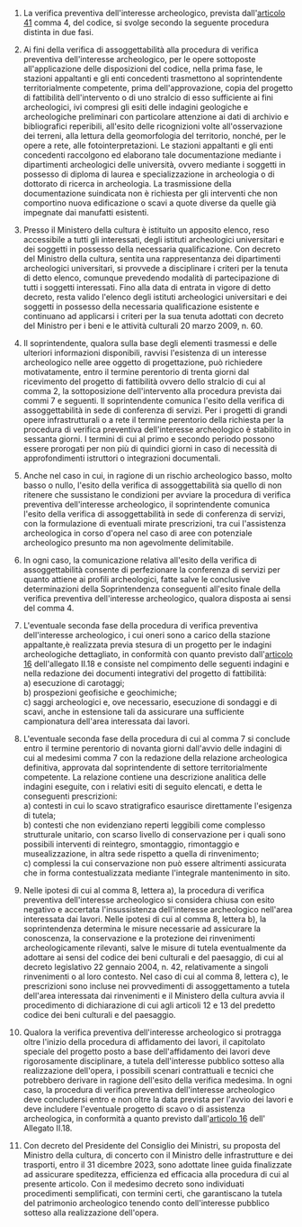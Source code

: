 1. La verifica preventiva dell'interesse archeologico, prevista dall'[articolo 41](/articolo-41/2) comma 4, del codice, si svolge secondo la seguente procedura distinta in due fasi.

2. Ai fini della verifica di assoggettabilità alla procedura di verifica preventiva dell'interesse archeologico, per le opere sottoposte all'applicazione delle disposizioni del codice, nella prima fase, le stazioni appaltanti e gli enti concedenti trasmettono al soprintendente territorialmente competente, prima dell'approvazione, copia del progetto di fattibilità dell'intervento o di uno stralcio di esso sufficiente ai fini archeologici, ivi compresi gli esiti delle indagini geologiche e archeologiche preliminari con particolare attenzione ai dati di archivio e bibliografici reperibili, all'esito delle ricognizioni volte all'osservazione dei terreni, alla lettura della geomorfologia del territorio, nonché, per le opere a rete, alle fotointerpretazioni. Le stazioni appaltanti e gli enti concedenti raccolgono ed elaborano tale documentazione mediante i dipartimenti archeologici delle università, ovvero mediante i soggetti in possesso di diploma di laurea e specializzazione in archeologia o di dottorato di ricerca in archeologia. La trasmissione della documentazione suindicata non è richiesta per gli interventi che non comportino nuova edificazione o scavi a quote diverse da quelle già impegnate dai manufatti esistenti.

3. Presso il Ministero della cultura è istituito un apposito elenco, reso accessibile a tutti gli interessati, degli istituti archeologici universitari e dei soggetti in possesso della necessaria qualificazione. Con decreto del Ministro della cultura, sentita una rappresentanza dei dipartimenti archeologici universitari, si provvede a disciplinare i criteri per la tenuta di detto elenco, comunque prevedendo modalità di partecipazione di tutti i soggetti interessati. Fino alla data di entrata in vigore di detto decreto, resta valido l'elenco degli istituti archeologici universitari e dei soggetti in possesso della necessaria qualificazione esistente e continuano ad applicarsi i criteri per la sua tenuta adottati con decreto del Ministro per i beni e le attività culturali 20 marzo 2009, n. 60.

4. Il soprintendente, qualora sulla base degli elementi trasmessi e delle ulteriori informazioni disponibili, ravvisi l'esistenza di un interesse archeologico nelle aree oggetto di progettazione, può richiedere motivatamente, entro il termine perentorio di trenta giorni dal ricevimento del progetto di fattibilità ovvero dello stralcio di cui al comma 2, la sottoposizione dell'intervento alla procedura prevista dai commi 7 e seguenti. Il soprintendente comunica l'esito della verifica di assoggettabilità in sede di conferenza di servizi. Per i progetti di grandi opere infrastrutturali o a rete il termine perentorio della richiesta per la procedura di verifica preventiva dell'interesse archeologico è stabilito in sessanta giorni. I termini di cui al primo e secondo periodo possono essere prorogati per non più di quindici giorni in caso di necessità di approfondimenti istruttori o integrazioni documentali.

5. Anche nel caso in cui, in ragione di un rischio archeologico basso, molto basso o nullo, l'esito della verifica di assoggettabilità sia quello di non ritenere che sussistano le condizioni per avviare la procedura di verifica preventiva dell'interesse archeologico, il soprintendente comunica l'esito della verifica di assoggettabilità in sede di conferenza di servizi, con la formulazione di eventuali mirate prescrizioni, tra cui l'assistenza archeologica in corso d'opera nel caso di aree con potenziale archeologico presunto ma non agevolmente delimitabile.

6. In ogni caso, la comunicazione relativa all'esito della verifica di assoggettabilità consente di perfezionare la conferenza di servizi per quanto attiene ai profili archeologici, fatte salve le conclusive determinazioni della Soprintendenza conseguenti all'esito finale della verifica preventiva dell'interesse archeologico, qualora disposta ai sensi del comma 4.

7. L'eventuale seconda fase della procedura di verifica preventiva dell'interesse archeologico, i cui oneri sono a carico della stazione appaltante,è realizzata previa stesura di un progetto per le indagini archeologiche dettagliato, in conformità con quanto previsto dall'[articolo 16](/allegato-2.18-articolo-16/2) dell'allegato II.18 e consiste nel compimento delle seguenti indagini e nella redazione dei documenti integrativi del progetto di fattibilità:<br>a) esecuzione di carotaggi;<br>b) prospezioni geofisiche e geochimiche;<br>c) saggi archeologici e, ove necessario, esecuzione di sondaggi e di scavi, anche in estensione tali da assicurare una sufficiente campionatura dell'area interessata dai lavori.

8. L'eventuale seconda fase della procedura di cui al comma 7 si conclude entro il termine perentorio di novanta giorni dall'avvio delle indagini di cui al medesimi comma 7 con la redazione della relazione archeologica definitiva, approvata dal soprintendente di settore territorialmente competente. La relazione contiene una descrizione analitica delle indagini eseguite, con i relativi esiti di seguito elencati, e detta le conseguenti prescrizioni:<br>a) contesti in cui lo scavo stratigrafico esaurisce direttamente l'esigenza di tutela;<br>b) contesti che non evidenziano reperti leggibili come complesso strutturale unitario, con scarso livello di conservazione per i quali sono possibili interventi di reintegro, smontaggio, rimontaggio e musealizzazione, in altra sede rispetto a quella di rinvenimento;<br>c) complessi la cui conservazione non può essere altrimenti assicurata che in forma contestualizzata mediante l'integrale mantenimento in sito.

9. Nelle ipotesi di cui al comma 8, lettera a), la procedura di verifica preventiva dell'interesse archeologico si considera chiusa con esito negativo e accertata l'insussistenza dell'interesse archeologico nell'area interessata dai lavori. Nelle ipotesi di cui al comma 8, lettera b), la soprintendenza determina le misure necessarie ad assicurare la conoscenza, la conservazione e la protezione dei rinvenimenti archeologicamente rilevanti, salve le misure di tutela eventualmente da adottare ai sensi del codice dei beni culturali e del paesaggio, di cui al decreto legislativo 22 gennaio 2004, n. 42, relativamente a singoli rinvenimenti o al loro contesto. Nel caso di cui al comma 8, lettera c), le prescrizioni sono incluse nei provvedimenti di assoggettamento a tutela dell'area interessata dai rinvenimenti e il Ministero della cultura avvia il procedimento di dichiarazione di cui agli articoli 12 e 13 del predetto codice dei beni culturali e del paesaggio.

10. Qualora la verifica preventiva dell'interesse archeologico si protragga oltre l'inizio della procedura di affidamento dei lavori, il capitolato speciale del progetto posto a base dell'affidamento dei lavori deve rigorosamente disciplinare, a tutela dell'interesse pubblico sotteso alla realizzazione dell'opera, i possibili scenari contrattuali e tecnici che potrebbero derivare in ragione dell'esito della verifica medesima. In ogni caso, la procedura di verifica preventiva dell'interesse archeologico deve concludersi entro e non oltre la data prevista per l'avvio dei lavori e deve includere l'eventuale progetto di scavo o di assistenza archeologica, in conformità a quanto previsto dall'[articolo 16](/allegato-2.18-articolo-16/2) dell' Allegato II.18.

11. Con decreto del Presidente del Consiglio dei Ministri, su proposta del Ministro della cultura, di concerto con il Ministro delle infrastrutture e dei trasporti, entro il 31 dicembre 2023, sono adottate linee guida finalizzate ad assicurare speditezza, efficienza ed efficacia alla procedura di cui al presente articolo. Con il medesimo decreto sono individuati procedimenti semplificati, con termini certi, che garantiscano la tutela del patrimonio archeologico tenendo conto dell'interesse pubblico sotteso alla realizzazione dell'opera.